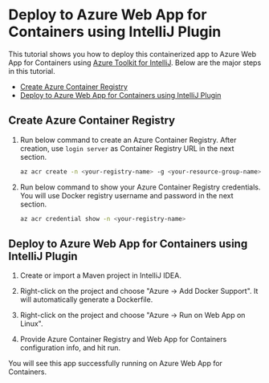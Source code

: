 # Deploy to Azure Web App for Containers using IntelliJ Plugin

This tutorial shows you how to deploy this containerized app to Azure Web App for Containers using [Azure Toolkit for IntelliJ](https://github.com/Microsoft/azure-tools-for-java).
Below are the major steps in this tutorial.
- [Create Azure Container Registry](#create-acr)
- [Deploy to Azure Web App for Containers using IntelliJ Plugin](#deploy)

<a name="create-acr"></a>
## Create Azure Container Registry

1. Run below command to create an Azure Container Registry.
After creation, use `login server` as Container Registry URL in the next section.

   ```bash
   az acr create -n <your-registry-name> -g <your-resource-group-name>
   ```

1. Run below command to show your Azure Container Registry credentials.
You will use Docker registry username and password in the next section.

    ```bash
    az acr credential show -n <your-registry-name>
    ```

<a name="deploy"></a>
## Deploy to Azure Web App for Containers using IntelliJ Plugin
1. Create or import a Maven project in IntelliJ IDEA. 

1. Right-click on the project and choose "Azure -> Add Docker Support". It will automatically generate a Dockerfile. 

1. Right-click on the project and choose "Azure -> Run on Web App on Linux".  

1. Provide Azure Container Registry and Web App for Containers configuration info, and hit run.

You will see this app successfully running on Azure Web App for Containers.

